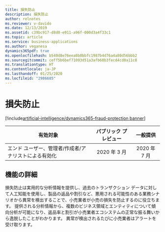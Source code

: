 ```yaml
---
title: 損失防止
description: 損失防止
author: relnotes
ms.reviewer: v-davido
ms.date: 12/13/2019
ms.assetid: c39bc917-d8d0-e911-a96f-000d3a4f33c1
ms.topic: article
ms.service: business-applications
ms.author: veganesa
dynamics365pdf: true
ms.openlocfilehash: b540d8e76eea8b0bbfc1987b4d76a4a80d56bbb2
ms.sourcegitcommit: ceff5b6bef71093d51a3afb60b3fecd4cd8a11c8
ms.translationtype: HT
ms.contentlocale: ja-JP
ms.lasthandoff: 01/25/2020
ms.locfileid: "2986685"
---
```

# <a name="loss-prevention"></a>損失防止
[!include[artificial-intelligence/dynamics365-fraud-protection banner](../includes/artificial-intelligence/dynamics365-fraud-protection.md)]

| 有効対象    |  パブリック プレビュー | 一般提供 | 
| ---------- | :----------: |:----------: |
|エンド ユーザー、管理者/作成者/アナリストによる有効化|2020 年 3 月| 2020 年 7 月|






## <a name="feature-details"></a>機能の詳細
<!--feature detail start -->
損失防止は実用的な分析情報を提供し、過去のトランザクション データに対して人工知能を使用し、製品の返品や割引など、悪用される可能性のある業務シナリオから異常を検出することで、小売業者が小売の損失を防止するのに役立ちます。 提供される分析情報から、複数のビジネス領域とエンティティについて傾向分析が可能になり、返品率と割引が小売業者エコシステムの正常な振る舞いから逸脱したことがわかります。 異常が検出されるたびに小売業者はアラートを受け取ります。
<!--feature detail end -->









